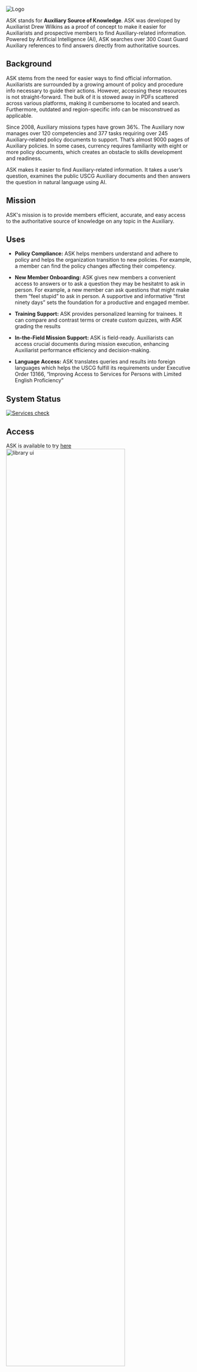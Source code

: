 ![Logo](https://raw.githubusercontent.com/dvvilkins/ASK/main/images/ASK_logotype_color.png?raw=true)

ASK stands for **Auxiliary Source of Knowledge**. ASK was developed by Auxiliarist Drew Wilkins as a proof of concept to make it easier for Auxiliarists and prospective members to find Auxiliary-related information. Powered by Artificial Intelligence (AI), ASK searches over 300 Coast Guard Auxiliary references to find answers directly from authoritative sources.

## Background
ASK stems from the need for easier ways to find official information. Auxiliarists are surrounded by a growing amount of policy and procedure info necessary to guide their actions. However, accessing these resources is not straight-forward. The bulk of it is stowed away in PDFs scattered across various platforms, making it cumbersome to located and search. Furthermore, outdated and region-specific info can be misconstrued as applicable. 

Since 2008, Auxiliary missions types have grown 36%. The Auxiliary now manages over 120 competencies and 377 tasks requiring over 245 Auxiliary-related policy documents to support. That’s almost 9000 pages of Auxiliary policies. In some cases, currency requires familiarity with eight or more policy documents, which creates an obstacle to skills development and readiness. 

ASK makes it easier to find Auxiliary-related information. It takes a user’s question, examines the public USCG Auxiliary documents and then answers the question in natural language using AI.

## Mission 
ASK's mission is to provide members efficient, accurate, and easy access  to the authoritative source of knowledge on any topic in the Auxiliary.

## Uses

  - **Policy Compliance:** ASK helps members understand and adhere to policy and helps the organization transition to new policies. For example, a member can find the policy changes affecting their competency.

 - **New Member Onboarding:** ASK gives new members a convenient access to answers or to ask a question they may be hesitatnt to ask in person. For example, a new member can ask questions that might make them “feel stupid” to ask in person. A supportive and informative “first ninety days” sets the foundation for a productive and engaged member.

 - **Training Support:** ASK provides personalized learning for trainees. It can compare and contrast terms or create custom quizzes, with ASK grading the results

 - **In-the-Field Mission Support:** ASK is field-ready. Auxiliarists can access crucial documents during mission execution, enhancing Auxiliarist performance efficiency and decision-making. 

 - **Language Access:** ASK translates queries and results into foreign languages which helps the USCG fulfill its requirements under Executive Order 13166, “Improving Access to Services for Persons with Limited English Proficiency” 

## System Status
[![Services check](https://github.com/drew-wks/ASK/actions/workflows/qdrant_check_96hr.yaml/badge.svg)](https://github.com/drew-wks/ASK/actions/workflows/qdrant_check_96hr.yaml)<br>

## Access
ASK is available to try [here](https://uscg-auxiliary-ask.streamlit.app/) <br>
<a href="https://uscg-auxiliary-ask.streamlit.app/"><img align="center" src="https://raw.githubusercontent.com/dvvilkins/ASK/main/images/what_is_the_aux_screenshot.png" alt="library ui" width="80%" align="center"/></a>


## How it Works
### Generative AI Document Search
Generative AI Document Search brings together two capabilities of Artificial Intelligence (AI): the powerful information **retrieval** of a search engine with **text generation** ability of a Generative AI operating within a controlled organizational environment. Generative AI Document Search overcomes limitations of both by utilizing retrieved information from existing data, ensuring that the answers provided are not only contextually appropriate but also substantiated by credible sources. It works by taking a user’s question from a search bar, retrieving related information from a pre-defined library of USCG reference documents, and then generating a detailed response back to the user that includes the source citations.
<br><br>
<a href="https://uscg-auxiliary-ask.streamlit.app/"><img align="center" src="https://raw.githubusercontent.com/dvvilkins/ASK/main/images/rag_flow_detail.png" alt="low" width="90%" align="center"/></a>


## Document Library
ASK is loaded with over 250 national documents (over 8000 pages). The app includes a searchable list of documents in its information section. Click image to visit.<br><br>
<a href="https://uscg-auxiliary-ask.streamlit.app/Library#library-overview"><img align="center" src="https://raw.githubusercontent.com/dvvilkins/ASK/main/images/library_ui.png" alt="library ui" width="60%"/></a>

## Data Flow
The data flow model is below. <br><br>
<img align="center" src="https://raw.githubusercontent.com/dvvilkins/ASK/main/images/data_flow_diagram.png" alt="low" width="80%" align="center"/></a>  


## Technology Components

ASK relies on five core components: a python codebase, a Gen AI model, vector database, a runtime environment, and a Web app server. It has been designed to take advantage of open-source to allow continued innovation and to keep costs low.

The main components of the solution are:

  - **Codebase**: written by me in Python 3.8.10 using open source licenses. Version control is via a public git repository located at _https://github.com/dvvilkins/Webapp1_

- **Embedding model**: Embeddings are generated using OpenAI Ada v.2 which is providing state of the art (SOTA) embeddings at the time of this writing. The model is accessed from the code via API. Alternatives exist and may provide superior results or same for less cost. More on this embedding can be found here: https://platform.openai.com/docs/guides/embeddings/what-are-embeddings

- **Storage**: Qdrant open-source vector database cluster hosted on AWS. The proof of concept utilizes 300 MB of file storage (186 MB payload of pdfs plus 100 MB for the vectors, metadata, index and swap files). The recommended configuration is for 600 MB to hold all policy documents in the Auxiliary. 

- **Inference model**: OpenAI ChatGPT 3.5 series via API. Chat history is currently turned off as it doesn’t seem to be needed and minimizes per-request costs. More information on this API is located at https://platform.openai.com/docs/guides/gpt/chat-completions-api

- **Runtime environment, Web app server, front end:** All provided by Streamlit framework and cloud turns the Python script by rendering it as a web app. [![Empty Commit Workflow 96 hr](https://github.com/drew-wks/ASK/actions/workflows/empty_commit_96hr.yaml/badge.svg)](https://github.com/drew-wks/ASK/actions/workflows/empty_commit_96hr.yaml)

Two additional components simplify system development and management:

- **LangChain**: An open-source integration framework for Gen AI models which integrates the components in the Gen AI pipeline and makes it easy to change the ingestion approach, model or vector database as requirement change or opportunities arise. This is essential since generative AI technology is advancing quickly.

- **AI Ops:** Trubrics monitoring and optimization for machine learning models. It collects the queries and responses, parameters and token usage , and direct user feedback and provides an administrative dashboard for monitoring performance.

## Configuration
The following configuration was specified for the proof of concept. This proposal recommends using it for the first-year launch of ASK. 
<br> <br>
 <img src="https://raw.githubusercontent.com/dvvilkins/ASK/main/images/configuration_table.png" alt="configuration table" width="60%"/>

## Administration
Process details for adding and removing PDFs from the library are located [here.](docs/library_admin_processes.md)

## Costs
Estimated year one costs are given below based on the recommended configuration. Primary cost drivers are usage and storage. All costs are monthly subscriptions. There is no deployment cost since the prototype has already been built and can be moved to production using volunteers.
 <br> <br> 
 <img align="center" src="https://raw.githubusercontent.com/dvvilkins/ASK/main/images/costs.png" alt="costs" width="50%"/>

## Github Repo Contents
The streamlit app is a multi-page app with the TOC hidden. Streamlit runs off of prompt_ui.py. ASK_inference.py contains most of the retrieval and inference code.  
Efforts were taken to free up as much screen real estate as possible for small mobile screens. This includes:
  - Creating a rich info area located on a separate page of a multipage app and hiding the TOC
  - Linking to other pages with a hyperlink rather than a button that takes up vertical space
  - Adjustments to page header and footer
  - Replacing Streamlit header with st.status
  - Removing instructional text after query is submitted to make room for response (using st.empty)
    
Other features  
  - OpenAI down triggers a user warning
  - Warning is displayed if OpenAI quota is exceeded and I need to pay for more credits

Testing  
  - Primarily conducted through a separate streamlit app that accesses github.com/drew-wks/ASK/tree/test.  
  - Additional testing is conducted using /test, test.py, just_streamlit_text.py
